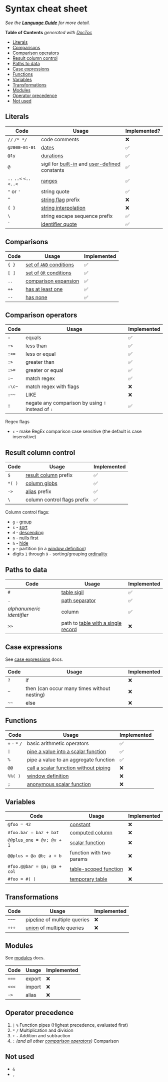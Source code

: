 # Syntax cheat sheet

_See the **[Language Guide](./language.md)** for more detail._

<!-- START doctoc generated TOC please keep comment here to allow auto update -->
<!-- DON'T EDIT THIS SECTION, INSTEAD RE-RUN doctoc TO UPDATE -->
**Table of Contents**  *generated with [DocToc](https://github.com/thlorenz/doctoc)*

- [Literals](#literals)
- [Comparisons](#comparisons)
- [Comparison operators](#comparison-operators)
- [Result column control](#result-column-control)
- [Paths to data](#paths-to-data)
- [Case expressions](#case-expressions)
- [Functions](#functions)
- [Variables](#variables)
- [Transformations](#transformations)
- [Modules](#modules)
- [Operator precedence](#operator-precedence)
- [Not used](#not-used)

<!-- END doctoc generated TOC please keep comment here to allow auto update -->


## Literals

| Code | Usage | Implemented? |
| -- | -- | -- |
| `//` `/* */` | code comments | ❌ |
| `@2000-01-01` | [dates](./language.md#date-literals) | ✅ |
| `@1y` | [durations](./language.md#duration-literals) | ✅ |
| `@` | sigil for [built-in](./syntax.md#built-in-constants) and [user-defined](./syntax.md#user-defined-constants) constants | ✅ |
| `..` `..<` `<..` `<..<` | [ranges](./language.md#ranges) | ✅ |
| `"` or `'` | string quote | ✅ |
| `^` | [string flag](./language.md#flagged-strings) prefix | ❌ |
| `{ }` | [string interpolation](./language.md#flagged-strings) | ❌ |
| `\` | string escape sequence prefix | ✅ |
| `` ` `` | [identifier quote](./language.md#identifiers-table-names-and-column-names) | ✅ |

## Comparisons

| Code | Usage | Implemented |
| -- | -- | -- |
| `{ }` | [set of `AND` conditions](./language.md#and-condition-sets) | ✅ |
| `[ ]` | [set of `OR` conditions](./language.md#or-condition-sets) | ✅ |
| `..` | [comparison expansion](./language.md#comparison-expansion) | ✅ |
| `++` | [has at least one](./language.md#has-some-and-has-none-conditions) | ✅ |
| `--` | [has none](./language.md#has-some-and-has-none-conditions) | ✅ |

## Comparison operators

| Code | Usage | Implemented |
| -- | -- | -- |
| `:` | equals | ✅ |
| `:<` | less than | ✅ |
| `:<=` | less or equal | ✅ |
| `:>` | greater than | ✅ |
| `:>=` | greater or equal | ✅ |
| `:~` | match regex | ✅ |
| `:\c~` | match regex with flags | ❌ |
| `:~~` | LIKE | ❌ |
| `!` | negate any comparison by using `!` instead of `:` | ✅ |

Regex flags

- `c` - make RegEx comparison case sensitive (the default is case insensitive)

## Result column control

| Code | Usage | Implemented |
| -- | -- | -- |
| `$` | [result column](./language.md#result-columns) prefix | ✅ |
| `*( )` | [column globs](./language.md#column-globs) | ✅ |
| `->` | [alias](./language.md#aliasing-result-columns) prefix | ✅ |
| `\` | column control flags prefix | ✅ |

Column control flags:

- `g` - [group](./language.md#grouping-and-aggregation)
- `s` - [sort](./language.md#basic-sorting)
- `d` - [descending](./language.md#descending-sorting)
- `n` - [nulls first](./language.md#sorting-null-values)
- `h` - [hide](./language.md#hiding-columns-within-a-glob)
- `p` - partition (in a [window definition](./language.md#window-functions))
- digits `1` through `9` - sorting/grouping [ordinality](./language.md#multiple-sorting)

## Paths to data

| Code | Usage | Implemented |
| -- | -- | -- |
| `#` | [table sigil](./language.md#identifiers-table-names-and-column-names) | ✅ |
| `.` | [path separator](./language.md#single-related-records-via-column-name-chains) | ✅ |
| _alphanumeric identifier_ | column | ✅ |
| `>>` | path to [table with a single record](./language.md#single-related-records-via-table-name) | ❌ |

## Case expressions

See [case expressions](./language.md#case-expressions) docs.

| Code | Usage | Implemented |
| -- | -- | -- |
| `?` | if | ❌ |
| `~` | then (can occur many times without nesting) | ❌ |
| `~~` | else | ❌ |

## Functions

| Code | Usage | Implemented |
| -- | -- | -- |
| `+` `-` `*` `/` | basic arithmetic operators | ✅ |
| <tt>&VerticalLine;</tt> | [pipe a value into a scalar function](./language.md#function-piping) | ✅ |
| `%` | pipe a value to an aggregate function | ✅ |
| `@@` | [call a scalar function without piping](./language.md#function-calling) | ❌ |
| `%%( )` | [window definition](./language.md#window-functions) | ❌ |
| `;` | [anonymous scalar function](./language.md#anonymous-functions) | ❌ |

## Variables

| Code | Usage | Implemented |
| -- | -- | -- |
| `@foo = 42` | [constant](./language.md#user-defined-constants) | ❌ |
| `#foo.bar = baz + bat` | [computed column](./language.md#computed-columns) | ❌ |
| `@@plus_one = @v; @v + 1` | [scalar function](./language.md#user-defined-functions) | ❌ |
| `@@plus = @a @b; a + b` | function with two params | ❌ |
| `#foo.@@bar = @a; @a + col` | [table-scoped function](./language.md#table-scoped-functions) | ❌ |
| `#foo = #( )` | [temporary table](./language.md#user-defined-tables) | ❌ |

## Transformations

| Code | Usage | Implemented |
| -- | -- | -- |
| `~~~` | [pipeline](./language.md#pipeline-of-multiple-queries) of multiple queries | ❌ |
| `+++` | [union](./language.md#union-of-multiple-queries) of multiple queries | ❌ |

## Modules

See [modules](./language.md#modules) docs.

| Code | Usage | Implemented |
| -- | -- | -- |
| `===` | export | ❌ |
| `<<<` | import | ❌ |
| `->` | alias | ❌ |

## Operator precedence

1. `|` `%` Function pipes (Highest precedence, evaluated first)
1. `*` `/` Multiplication and division
1. `+` `-` Addition and subtraction
1. `:` _(and all other [comparison operators](#comparisons))_ Comparison

## Not used

- `&`
- `,`

